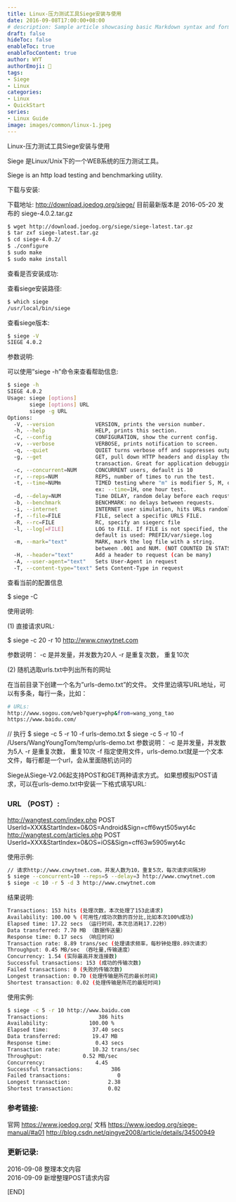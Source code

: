 ```yaml
---
title: Linux-压力测试工具Siege安装与使用
date: 2016-09-08T17:00:00+08:00
# description: Sample article showcasing basic Markdown syntax and formatting for HTML elements.
draft: false
hideToc: false
enableToc: true
enableTocContent: true
author: WYT
authorEmoji: 🧑
tags:
- Siege
- Linux
categories:
- Linux
- QuickStart
series:
- Linux Guide
image: images/common/linux-1.jpeg
---
```


Linux-压力测试工具Siege安装与使用

Siege 是Linux/Unix下的一个WEB系统的压力测试工具。

Siege is an http load testing and benchmarking utility.

下载与安装:

下载地址: http://download.joedog.org/siege/
目前最新版本是 2016-05-20 发布的 siege-4.0.2.tar.gz
 
```sh
$ wget http://download.joedog.org/siege/siege-latest.tar.gz
$ tar zxf siege-latest.tar.gz
$ cd siege-4.0.2/
$ ./configure
$ sudo make
$ sudo make install
```

查看是否安装成功:

查看siege安装路径:

```sh
$ which siege
/usr/local/bin/siege
```

查看siege版本:

```sh
$ siege -V
SIEGE 4.0.2
```

参数说明:

可以使用”siege -h”命令来查看帮助信息:

```sh
$ siege -h
SIEGE 4.0.2
Usage: siege [options]
       siege [options] URL
       siege -g URL
Options:
  -V, --version             VERSION, prints the version number.
  -h, --help                HELP, prints this section.
  -C, --config              CONFIGURATION, show the current config.
  -v, --verbose             VERBOSE, prints notification to screen.
  -q, --quiet               QUIET turns verbose off and suppresses output.
  -g, --get                 GET, pull down HTTP headers and display the
                            transaction. Great for application debugging.
  -c, --concurrent=NUM      CONCURRENT users, default is 10
  -r, --reps=NUM            REPS, number of times to run the test.
  -t, --time=NUMm           TIMED testing where "m" is modifier S, M, or H
                            ex: --time=1H, one hour test.
  -d, --delay=NUM           Time DELAY, random delay before each requst
  -b, --benchmark           BENCHMARK: no delays between requests.
  -i, --internet            INTERNET user simulation, hits URLs randomly.
  -f, --file=FILE           FILE, select a specific URLS FILE.
  -R, --rc=FILE             RC, specify an siegerc file
  -l, --log[=FILE]          LOG to FILE. If FILE is not specified, the
                            default is used: PREFIX/var/siege.log
  -m, --mark="text"         MARK, mark the log file with a string.
                            between .001 and NUM. (NOT COUNTED IN STATS)
  -H, --header="text"       Add a header to request (can be many)
  -A, --user-agent="text"   Sets User-Agent in request
  -T, --content-type="text" Sets Content-Type in request
```

查看当前的配置信息

$ siege -C

使用说明:

(1) 直接请求URL:

$ siege -c 20 -r 10 http://www.cnwytnet.com

参数说明： -c 是并发量，并发数为20人 -r 是重复次数， 重复10次

(2) 随机选取urls.txt中列出所有的网址

在当前目录下创建一个名为”urls-demo.txt”的文件。
文件里边填写URL地址，可以有多条，每行一条，比如：


```sh
# URLs:
http://www.sogou.com/web?query=php&from=wang_yong_tao
https://www.baidu.com/
```

// 执行 $ siege -c 5 -r 10 -f urls-demo.txt $ siege -c 5 -r 10 -f /Users/WangYoungTom/temp/urls-demo.txt
参数说明： -c 是并发量，并发数为5人 -r 是重复次数， 重复10次 -f 指定使用文件，urls-demo.txt就是一个文本文件，每行都是一个url，会从里面随机访问的

Siege从Siege-V2.06起支持POST和GET两种请求方式。 如果想模拟POST请求，可以在urls-demo.txt中安装一下格式填写URL:


### URL （POST）:

http://wangtest.com/index.php POST UserId=XXX&StartIndex=0&OS=Android&Sign=cff6wyt505wyt4c
http://wangtest.com/articles.php POST UserId=XXX&StartIndex=0&OS=iOS&Sign=cff63w5905wyt4c

使用示例:

```sh
// 请求http://www.cnwytnet.com，并发人数为10，重复5次，每次请求间隔3秒
$ siege --concurrent=10 --reps=5 --delay=3 http://www.cnwytnet.com
$ siege -c 10 -r 5 -d 3 http://www.cnwytnet.com
```

结果说明:


```sh
Transactions: 153 hits (处理次数，本次处理了153此请求)
Availability: 100.00 % (可用性/成功次数的百分比,比如本次100%成功)
Elapsed time: 17.22 secs （运行时间，本次总消耗17.22秒）
Data transferred: 7.70 MB （数据传送量）
Response time: 0.17 secs （响应时间）
Transaction rate: 8.89 trans/sec (处理请求频率，每秒钟处理8.89次请求）
Throughput: 0.45 MB/sec （吞吐量,传输速度）
Concurrency: 1.54 (实际最高并发连接数)
Successful transactions: 153 (成功的传输次数)
Failed transactions: 0 (失败的传输次数)
Longest transaction: 0.70 (处理传输是所花的最长时间)
Shortest transaction: 0.02 (处理传输是所花的最短时间)
```

使用实例:


```sh
$ siege -c 5 -r 10 http://www.baidu.com
Transactions:                386 hits
Availability:             100.00 %
Elapsed time:              37.40 secs
Data transferred:          19.47 MB
Response time:              0.43 secs
Transaction rate:          10.32 trans/sec
Throughput:             0.52 MB/sec
Concurrency:                4.45
Successful transactions:         386
Failed transactions:               0
Longest transaction:            2.38
Shortest transaction:           0.02
```

### 参考链接:

官网 https://www.joedog.org/
文档 https://www.joedog.org/siege-manual/#a01
http://blog.csdn.net/qingye2008/article/details/34500949

### 更新记录:

2016-09-08 整理本文内容  
2016-09-09 新增整理POST请求内容  

[END]